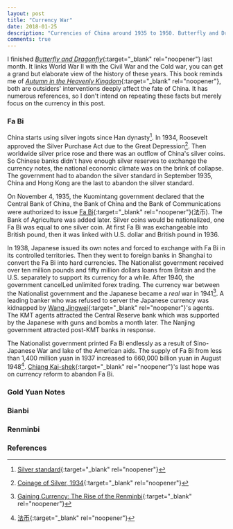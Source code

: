 ```yaml
---
layout: post
title: "Currency War"
date: 2018-01-25
description: "Currencies of China around 1935 to 1950. Butterfly and Dragonfly: two crafty Communist Parties and two naive presidents."
comments: true
---
```

I finished [*Butterfly and Dragonfly*](https://www.amazon.com/Butterfly-Dragonfly-Civil-1944-1950-Chinese/dp/7509772346){:target="_blank" rel="noopener"} last month. It links World War II with the Civil War and the Cold war, you can get a grand but elaborate view of the history of these years. This book reminds me of [*Autumn in the Heavenly Kingdom*](https://www.amazon.com/Autumn-Heavenly-Kingdom-China-Taiping-ebook/dp/B0050DIX42){:target="_blank" rel="noopener"}, both are outsiders' interventions deeply affect the fate of China. It has numerous references, so I don't intend on repeating these facts but merely focus on the currency in this post.

### Fa Bi
China starts using silver ingots since Han dynasty[^1]. In 1934, Roosevelt approved the Silver Purchase Act due to the Great Depression[^2]. Then worldwide silver price rose and there was an outflow of China's silver coins. So Chinese banks didn't have enough silver reserves to exchange the currency notes, the national economic climate was on the brink of collapse. The government had to abandon the silver standard in September 1935, China and Hong Kong are the last to abandon the silver standard.

On November 4, 1935, the Kuomintang government declared that the Central Bank of China, the Bank of China and the Bank of Communications were authorized to issue [Fa Bi](https://www.wikiwand.com/zh-hans/%E6%B3%95%E5%B9%A3){:target="_blank" rel="noopener"}(法币). The Bank of Agriculture was added later. Silver coins would be nationalized, one Fa Bi was equal to one silver coin. At first Fa Bi was exchangeable into British pound, then it was linked with U.S. dollar and British pound in 1936.

In 1938, Japanese issued its own notes and forced to exchange with Fa Bi in its controlled territories.
Then they went to foreign banks in Shanghai to convert the Fa Bi into hard currencies. The Nationalist government received over ten million pounds and fifty million dollars loans from Britain and the U.S. separately to support its currency for a while. After 1940, the government cancelLed unlimited forex trading. The currency war between the Nationalist government and the Japanese became a *real* war in 1941[^3]. A leading banker who was refused to server the Japanese currency was kidnapped by [Wang Jingwei](https://www.wikiwand.com/en/Wang_Jingwei){:target="_blank" rel="noopener"}'s agents. The KMT agents attracted the Central Reserve bank which was supported by the Japanese with guns and bombs a month later. The Nanjing government attracted post-KMT banks in response.

The Nationalist government printed Fa Bi endlessly as a result of Sino-Japanese War and lake of the American aids. The supply of Fa Bi from less than 1,400 million yuan in 1937 increased to 660,000 billion yuan in August 1948[^4]. [Chiang Kai-shek](https://en.wikipedia.org/wiki/Chiang_Kai-shek){:target="_blank" rel="noopener"}'s last hope was on currency reform to abandon Fa Bi.

### Gold Yuan Notes

### Bianbi

### Renminbi

### References
[^1]: [Silver standard](https://www.wikiwand.com/en/Silver_standard#/China){:target="_blank" rel="noopener"}

[^2]: [Coinage of Silver, 1934](https://en.wikisource.org/wiki/Coinage_of_Silver,_1934){:target="_blank" rel="noopener"}

[^3]: [Gaining Currency: The Rise of the Renminbi](https://books.google.com/books?id=CQwBDQAAQBAJ&printsec=frontcover#v=onepage&q&f=false){:target="_blank" rel="noopener"}

[^4]: [法币](https://www.wikiwand.com/zh-hans/%E6%B3%95%E5%B9%A3){:target="_blank" rel="noopener"}